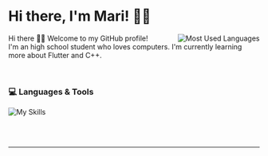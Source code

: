 #  Hi there, I'm Mari! 👋🏻

<a href = "https://github.com/marihere?tab=repositories"> <img alt="Most Used Languages" align="right" src="https://github-readme-stats.vercel.app/api/top-langs?username=marihere&show_icons=true&locale=en&layout=compact&theme=radical" /> </a>
Hi there 👋🏻 Welcome to my GitHub profile!<br>
I'm an high school student who loves computers.
I'm currently learning more about Flutter and C++.

<br>

### 💻 Languages & Tools
![My Skills](https://skillicons.dev/icons?i=flutter,dart,python,cpp,html,css,mysql,linux,bash,git)

<br>
<br>

---

<!--- ### 📸 Portfolio
### 📫 Contact me --->
